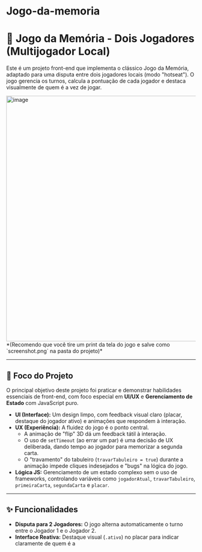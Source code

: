 # Jogo-da-memoria

# 🧠 Jogo da Memória - Dois Jogadores (Multijogador Local)

Este é um projeto front-end que implementa o clássico Jogo da Memória, adaptado para uma disputa entre dois jogadores locais (modo "hotseat"). O jogo gerencia os turnos, calcula a pontuação de cada jogador e destaca visualmente de quem é a vez de jogar.

<img width="692" height="652" alt="image" src="https://github.com/user-attachments/assets/1596add0-df1c-46cb-9922-9a2907fe36ca" />
*(Recomendo que você tire um print da tela do jogo e salve como `screenshot.png` na pasta do projeto)*

---

## 🎯 Foco do Projeto

O principal objetivo deste projeto foi praticar e demonstrar habilidades essenciais de front-end, com foco especial em **UI/UX** e **Gerenciamento de Estado** com JavaScript puro.

* **UI (Interface):** Um design limpo, com feedback visual claro (placar, destaque do jogador ativo) e animações que respondem à interação.
* **UX (Experiência):** A fluidez do jogo é o ponto central.
    * A animação de "flip" 3D dá um feedback tátil à interação.
    * O uso de `setTimeout` (ao errar um par) é uma decisão de UX deliberada, dando tempo ao jogador para memorizar a segunda carta.
    * O "travamento" do tabuleiro (`travarTabuleiro = true`) durante a animação impede cliques indesejados e "bugs" na lógica do jogo.
* **Lógica JS:** Gerenciamento de um estado complexo sem o uso de frameworks, controlando variáveis como `jogadorAtual`, `travarTabuleiro`, `primeiraCarta`, `segundaCarta` e `placar`.

---

## ✨ Funcionalidades

* **Disputa para 2 Jogadores:** O jogo alterna automaticamente o turno entre o Jogador 1 e o Jogador 2.
* **Interface Reativa:** Destaque visual (`.ativo`) no placar para indicar claramente de quem é a
